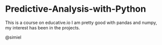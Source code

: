 # Predictive-Analysis-with-Python

This is a course on educative.io
I am pretty good with pandas and numpy, my interest has been in the projects.

@simiel
